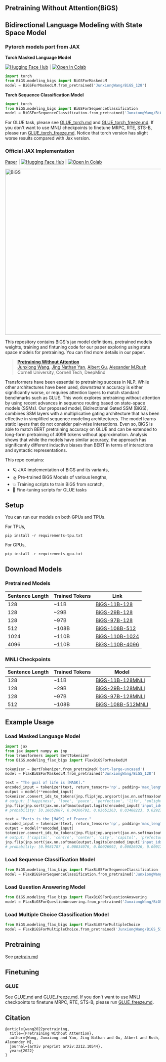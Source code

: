 ## Pretraining Without Attention(BiGS)
## Bidirectional Language Modeling with State Space Model<br>

### Pytorch models port from JAX

**Torch Masked Language Model**

[![Hugging Face Hub](https://img.shields.io/badge/%F0%9F%A4%97%20Hugging%20Face-Hub-blue)](https://huggingface.co/JunxiongWang) | [![Open In Colab](https://colab.research.google.com/assets/colab-badge.svg)](https://colab.research.google.com/drive/1qPX2fOX0djv0Ym5Vsyo_YSr16BgR32_h?usp=sharing) 

```python
import torch
from BiGS.modeling_bigs import BiGSForMaskedLM
model = BiGSForMaskedLM.from_pretrained('JunxiongWang/BiGS_128')
```

**Torch Sequence Classification Model**

```python
import torch
from BiGS.modeling_bigs import BiGSForSequenceClassification
model = BiGSForSequenceClassification.from_pretrained('JunxiongWang/BiGS_128')
```

For GLUE task, please see [GLUE_torch.md](GLUE_torch.md) and [GLUE_torch_freeze.md](GLUE_torch_freeze.md). If you don't want to use MNLI checkpoints to finetune MRPC, RTE, STS-B, please run [GLUE_torch_freeze.md](GLUE_torch_freeze.md). Notice that torch version has slight worse results compared with Jax version.

### Official JAX Implementation

[Paper](https://arxiv.org/abs/2212.10544) | [![Hugging Face Hub](https://img.shields.io/badge/%F0%9F%A4%97%20Hugging%20Face-Hub-blue)](https://huggingface.co/JunxiongWang) | [![Open In Colab](https://colab.research.google.com/assets/colab-badge.svg)](https://colab.research.google.com/drive/1Fz3OSRF3PZEF_dlnyJ3KZ8Bq35DfUrIB?usp=sharing) 
 
<img width="537" alt="BiGS" src="https://user-images.githubusercontent.com/16102460/221464744-06b6538a-7e84-4c95-909f-239eab1dba71.png">

This repository contains BiGS's jax model definitions, pretrained models weights, training and fintuning code for our paper exploring using state space models for pretraining. You can find more details in our paper. 

> [**Pretraining Without Attention**](https://arxiv.org/abs/2212.10544)<br>
> [Junxiong Wang](), [Jing Nathan Yan](), [Albert Gu](), [Alexander M.Rush]()
> <br>Cornell University, Cornell Tech, DeepMind<br>

Transformers have been essential to pretraining success in NLP. While other architectures have been used, downstream accuracy is either significantly worse, or requires attention layers to match standard benchmarks such as GLUE. This work explores pretraining without attention by using recent advances in sequence routing based on state-space models (SSMs). Our proposed model, Bidirectional Gated SSM (BiGS), combines SSM layers with a multiplicative gating architecture that has been effective in simplified sequence modeling architectures. The model learns static layers that do not consider pair-wise interactions. Even so, BiGS is able to match BERT pretraining accuracy on GLUE and can be extended to long-form pretraining of 4096 tokens without approximation. Analysis shows that while the models have similar accuracy, the approach has significantly different inductive biases than BERT in terms of interactions and syntactic representations. 

This repo contains:
* 🪐 JAX implementation of BiGS and its variants,
* 🛸 Pre-trained BiGS Models of various lengths,
* 💥 Training scripts to train BiGS from scratch,
* 💫 Fine-tuning scripts for GLUE tasks

## Setup

You can run our models on both GPUs and TPUs. 

For TPUs,
```
pip install -r requirements-tpu.txt
```

For GPUs,
```
pip install -r requirements-gpu.txt
```

## Download Models

### Pretrained Models
|**Sentence Length**|**Trained Tokens**|**Link**|
|----------|----------|----------|
|128|~11B|[BiGS-11B-128](https://drive.google.com/drive/folders/1-nhzeWVgpXwMyNEQ5j-MwJxSzwKyT2an?usp=sharing)
|128|~29B|[BiGS-29B-128](https://drive.google.com/drive/folders/10Mtl8_XUJb2mmHLyRC9x1wltdIWy6aaP?usp=sharing)
|128|~97B|[BiGS-97B-128](https://huggingface.co/JunxiongWang/BiGS_128)
|512|~108B|[BiGS-108B-512](https://huggingface.co/JunxiongWang/BiGS_512)
|1024|~110B|[BiGS-110B-1024](https://huggingface.co/JunxiongWang/BiGS_1024)
|4096|~110B|[BiGS-110B-4096](https://huggingface.co/JunxiongWang/BiGS_4096)

### MNLI Checkpoints

|**Sentence Length**|**Trained Tokens**|**Model**|
|----------|----------|----------|
|128|~11B|[BiGS-11B-128MNLI](https://drive.google.com/drive/folders/1-tn5ar_tRi9DnK_bNMZtPpappUdNnVET?usp=sharing)
|128|~29B|[BiGS-29B-128MNLI](https://drive.google.com/drive/folders/116JwMbChYp9tBuPTz5jbiaulhXrXt1P2?usp=sharing)
|128|~97B|[BiGS-97B-128MNLI](https://huggingface.co/JunxiongWang/BiGS_128_MNLI)
|512|~108B|[BiGS-108B-512MNLI](https://huggingface.co/JunxiongWang/BiGS_512_MNLI)

<!-- Sentence length: 128

|**Training Tokens**|**Model**|
|----------|----------|
|~11B|[https://drive.google.com/drive/folders/1-nhzeWVgpXwMyNEQ5j-MwJxSzwKyT2an?usp=sharing](https://drive.google.com/drive/folders/1-nhzeWVgpXwMyNEQ5j-MwJxSzwKyT2an?usp=sharing)
|~29B|[https://drive.google.com/drive/folders/10Mtl8_XUJb2mmHLyRC9x1wltdIWy6aaP?usp=sharing](https://drive.google.com/drive/folders/10Mtl8_XUJb2mmHLyRC9x1wltdIWy6aaP?usp=sharing)
|~97B|[https://huggingface.co/JunxiongWang/BiGS_128](https://huggingface.co/JunxiongWang/BiGS_128)
 -->

<!-- Sentence length: 512

|**Training Tokens**|**Model**|
|----------|----------|
|~108B|[https://huggingface.co/JunxiongWang/BiGS_512](https://huggingface.co/JunxiongWang/BiGS_512) -->

<!-- MNLI checkpoint:

|**Training Tokens**|**Model**|
|----------|----------|
|~108B|[https://huggingface.co/JunxiongWang/BiGS_512_MNLI](https://huggingface.co/JunxiongWang/BiGS_512_MNLI)

Sentence length: 1024

|**Training Tokens**|**Model**|
|----------|----------|
|~110B|[https://huggingface.co/JunxiongWang/BiGS_1024](https://huggingface.co/JunxiongWang/BiGS_1024)

Sentence length: 4096

|**Training Tokens**|**Model**|
|----------|----------|
|~110B|[https://huggingface.co/JunxiongWang/BiGS_4096](https://huggingface.co/JunxiongWang/BiGS_4096)
 -->
## Example Usage


### Load Masked Language Model

```python
import jax
from jax import numpy as jnp
from transformers import BertTokenizer
from BiGS.modeling_flax_bigs import FlaxBiGSForMaskedLM

tokenizer = BertTokenizer.from_pretrained('bert-large-uncased')
model = FlaxBiGSForMaskedLM.from_pretrained('JunxiongWang/BiGS_128')

text = "The goal of life is [MASK]."
encoded_input = tokenizer(text, return_tensors='np', padding='max_length', max_length=128)
output = model(**encoded_input)
tokenizer.convert_ids_to_tokens(jnp.flip(jnp.argsort(jax.nn.softmax(output.logits[encoded_input['input_ids']==103]))[0])[:10])
# output: ['happiness', 'love', 'peace', 'perfection', 'life', 'enlightenment', 'god', 'survival', 'freedom', 'good']
jnp.flip(jnp.sort(jax.nn.softmax(output.logits[encoded_input['input_ids']==103]))[0])[:10]
# probability: [0.16052087, 0.04306792, 0.03651363, 0.03468223, 0.02927081, 0.02549769, 0.02385132, 0.02261189, 0.01672831, 0.01619471]

text = "Paris is the [MASK] of France."
encoded_input = tokenizer(text, return_tensors='np', padding='max_length', max_length=128)
output = model(**encoded_input)
tokenizer.convert_ids_to_tokens(jnp.flip(jnp.argsort(jax.nn.softmax(output.logits[encoded_input['input_ids']==103]))[0])[:8])
# output: ['capital', 'centre', 'center', 'city', 'capitol', 'prefecture', 'headquarters', 'president', 'metropolis', 'heart']
jnp.flip(jnp.sort(jax.nn.softmax(output.logits[encoded_input['input_ids']==103]))[0])[:10]
# probability: [0.9981787 , 0.00034076, 0.00026992, 0.00026926, 0.00017787, 0.00004816, 0.00004256, 0.00003716, 0.00003634, 0.00002893]
``` 

### Load Sequence Classification Model

```python
from BiGS.modeling_flax_bigs import FlaxBiGSForSequenceClassification
model = FlaxBiGSForSequenceClassification.from_pretrained('JunxiongWang/BiGS_512')
```

### Load Question Answering Model

```python
from BiGS.modeling_flax_bigs import FlaxBiGSForQuestionAnswering
model = FlaxBiGSForQuestionAnswering.from_pretrained('JunxiongWang/BiGS_512')
```

### Load Multiple Choice Classification Model

```python
from BiGS.modeling_flax_bigs import FlaxBiGSForMultipleChoice
model = FlaxBiGSForMultipleChoice.from_pretrained('JunxiongWang/BiGS_512')
```

## Pretraining

See [pretrain.md](pretrain.md)

## Finetuning 

### GLUE

See [GLUE.md](GLUE.md) and [GLUE_freeze.md](GLUE_freeze.md). If you don't want to use MNLI checkpoints to finetune MRPC, RTE, STS-B, please run [GLUE_freeze.md](GLUE_freeze.md).

## Citation

```
@article{wang2022pretraining,
  title={Pretraining Without Attention},
  author={Wang, Junxiong and Yan, Jing Nathan and Gu, Albert and Rush, Alexander M},
  journal={arXiv preprint arXiv:2212.10544},
  year={2022}
}
```
